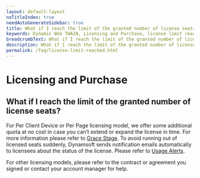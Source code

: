 ```yaml
---
layout: default-layout
noTitleIndex: true
needAutoGenerateSidebar: true
title: What if I reach the limit of the granted number of license seats?
keywords: Dynamic Web TWAIN, Licensing and Purchase, license limit reached
breadcrumbText: What if I reach the limit of the granted number of license seats?
description: What if I reach the limit of the granted number of license seats?
permalink: /faq/license-limit-reached.html
---
```


# Licensing and Purchase

## What if I reach the limit of the granted number of license seats?

For Per Client Device or Per Page licensing model, we offer some additional quota at no cost in case you can’t extend or expand the license in time. For more information please refer to <a href="https://www.dynamsoft.com/license-server/docs/about/terms.html#grace-stage" target="_blank">Grace Stage</a>. To avoid running out of licensed seats suddenly, Dynamsoft sends notification emails automatically to licensees about the status of the license. Please refer to <a href="https://www.dynamsoft.com/license-server/docs/common/usagealerts.html" target="_blank">Usage Alerts</a>.

For other licensing models, please refer to the contract or agreement you signed or contact your account manager for help.
